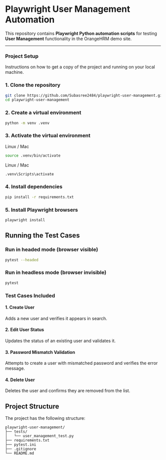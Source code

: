 # Playwright User Management Automation

This repository contains **Playwright Python automation scripts** for testing **User Management** functionality in the OrangeHRM demo site.

---

### Project Setup

Instructions on how to get a copy of the project and running on your local machine.

### 1. Clone the repository

```bash
git clone https://github.com/Subasree2484/playwright-user-management.git
cd playwright-user-management
```

### 2. Create a virtual environment


```bash
python -m venv .venv
```

### 3. Activate the virtual environment
Linux / Mac
```bash
source .venv/bin/activate
```
Linux / Mac
```bash
.venv\Scripts\activate
```
### 4. Install dependencies

```bash
pip install -r requirements.txt
```
### 5. Install Playwright browsers

```bash
playwright install
```



## Running the Test Cases

### Run in headed mode (browser visible)
```bash
pytest --headed
```
### Run in headless mode (browser invisible)
```bash
pytest
```

### Test Cases Included
#### 1. Create User

Adds a new user and verifies it appears in search.

#### 2. Edit User Status

Updates the status of an existing user and validates it.

#### 3. Password Mismatch Validation

Attempts to create a user with mismatched password and verifies the error message.

#### 4. Delete User

Deletes the user and confirms they are removed from the list.

##  Project Structure

The project has the following structure:


``` 
playwright-user-management/
├── tests/
│   └── user_management_test.py
├── requirements.txt
├── pytest.ini
├── .gitignore
└── README.md
```

